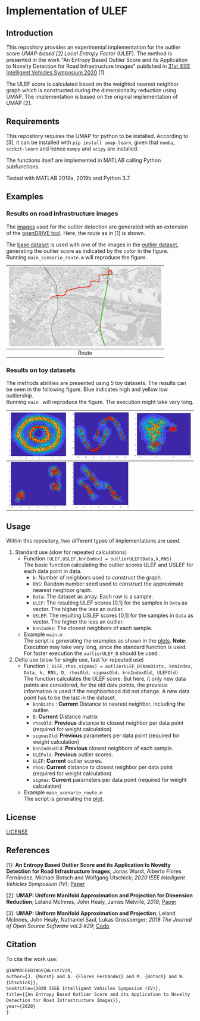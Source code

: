 # Implementation of ULEF
## Introduction
This repository provides an experimental implementation for the outlier score *UMAP-based [2] Local Entropy Factor* (ULEF). The method is presented in the work "An Entropy Based Outlier Score and its Application to Novelty Detection for Road Infrastructure Images" published in [31st IEEE Intelligent Vehicles Symposium 2020](https://2020.ieee-iv.org/) [1].

The ULEF score is calculated based on the weighted nearest neighbor graph which is constructed during the dimensionality reduction using UMAP. The implementation is based on the original implementation of UMAP [2].

## Requirements
This repository requires the UMAP for python to be installed. According to [3], it can be installed with
`pip install umap-learn`, given that `numba`, `scikit-learn` and hence `numpy` and `scipy` are installed.

The functions itself are implemented in MATLAB calling Python subfunctions.

Tested with MATLAB 2019a, 2019b and Python 3.7.

## Examples
### Results on road infrastructure images
The [images](/Data) used for the outlier detection are generated with an extension of the [openDRIVE tool](https://github.com/JWTHI/openDRIVE-Matlab). Here, the route as in [1] is shown.  

The [base dataset](/Data/MUC_B300_n) is used with one of the images in the [outlier dataset](/Data/A9_THI_Residential), generating the outlier score as indicated by the color  in the figure.  
Running `main_scenario_route.m` will reproduce the figure.  
 
| <img src="Examples/route.png" width="410"> |
|:---:|
| Route |


### Results on toy datasets
The methods abilities are presented using 5 toy datasets. The results can be seen in the following figure. Blue indicates high and yellow low outliership.  
Running `main ` will reproduce the figure. The execution might take very long.


| <img src="Examples/circle.png" width="200"> | <img src="Examples/moons.png" width="200"> | <img src="Examples/diffblobs.png" width="200"> |  
|:---:|:---:|:---:|  
| <img src="Examples/blobs.png" width="200"> | <img src="Examples/longblobs.png" width="200"> |  |  

## Usage
Within this repository, two different types of implementations are used.
1. Standard use (slow for repeated calculations)
	- Function `[ULEF,USLEF,knnIndex] = outlierULEF(Data,k,RNS)`  
	The basic function calculating the outlier scores ULEF and USLEF for each data point in data.
		- `k`: Number of neighbors used to construct the graph.
		- `RNS`: Random number seed used to construct the approximate nearest neighbor graph.
		- `Data`: The dataset as array. Each row is a sample.
		- `ULEF`: The resulting ULEF scores [0,1] for the samples in `Data` as vector. The higher the less an outlier.
		- `USLEF`: The resulting USLEF scores [0,1] for the samples in `Data` as vector. The higher the less an outlier.
		- `knnIndex`: The closest neighbors of each sample.
	- Example `main.m`  
	The script is generating the examples as shown in the [plots](#Results-on-toy-datasets).
	**Note**: Execution may take very long, since the standard function is used. For faster execution the `outlierULEF_D` should be used.
2. Delta use (slow for single use, fast for repeated use)
	- Function `[ ULEF,rhos,sigmas] = outlierULEF_D(knnDists, knnIndex, Data, k, RNS, D, rhosOld, sigmasOld, knnIndexOld, ULEFOld)`  
	The function calculates the ULEF score. But here, it only new data points are considered, for the old data points, the previous information is used if the neighborhood did not change. A new data point has to be the last in the dataset.
		- `knnDists` : **Current** Distance to nearest neighbor, including the outlier.
		- `D`: **Current** Distance matrix
		- `rhosOld`: **Previous** distance to closest neighbor per data point (required for weight calculation)
		- `sigmasOld`: **Previous** parameters per data point (required for weight calculation)
		- `knnIndexOld`: **Previous** closest neighbors of each sample.
		- `ULEFold`: **Previous** outlier scores.
		- `ULEF`: **Current** outlier scores.
		- `rhos`: **Current** distance to closest neighbor per data point (required for weight calculation)
		- `sigmas`: **Current** parameters per data point (required for weight calculation)
	- Example `main_scenario_route.m`  
	The script is generating the [plot](#Results-on-road-infrastructure-images).
## License
[LICENSE](LICENSE)

## References
[1]: **An Entropy Based Outlier Score and its Application to Novelty Detection for Road Infrastructure Images**; Jonas Wurst, Alberto Flores Fernández, Michael Botsch and Wolfgang Utschick; *2020 IEEE Intelligent Vehicles Symposium (IV)*; [Paper](tba)

[2]: **UMAP: Uniform Manifold Approximation and Projection for Dimension Reduction**; Leland McInnes, John Healy, James Melville; *2018*; [Paper](https://arxiv.org/abs/1802.03426)


[3]: **UMAP: Uniform Manifold Approximation and Projection**; Leland McInnes, John Healy, Nathaniel Saul, Lukas Grossberger; *2018 The Journal of Open Source Software vol.3 #29*; [Code](https://github.com/lmcinnes/umap)



## Citation
To cite the work use:
```
@INPROCEEDINGS{WurstIV20,
author={J. {Wurst} and A. {Flores Fernández} and M. {Botsch} and W. {Utschick}},
booktitle={2020 IEEE Intelligent Vehicles Symposium (IV)},
title={{An Entropy Based Outlier Score and its Application to Novelty Detection for Road Infrastructure Images}},
year={2020}
}
```

